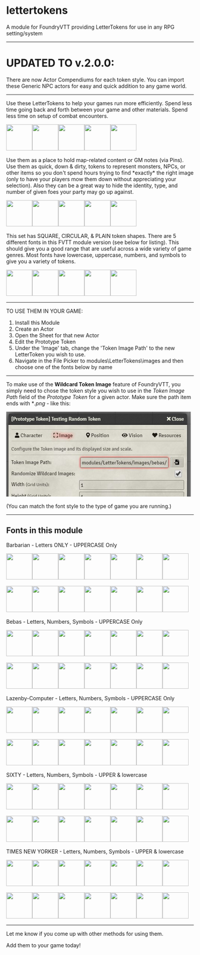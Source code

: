 # lettertokens
A module for FoundryVTT providing LetterTokens for use in any RPG setting/system

---
# UPDATED TO v.2.0.0: 
There are now Actor Compendiums for each token style. You can import these Generic NPC actors for easy and quick addition to any game world.

---

Use these LetterTokens to help your games run more efficiently. Spend less time going back and forth between your game and other materials. Spend less time on setup of combat encounters.

<img src="images\bebas\SQUARE\WHITE-ON-BLACK\UPPERCASE\bebas_280x280_wob_SQUARE_uppercase_A.png" height="70" width="70"><img src="images\sixty\SQUARE\WHITE-ON-BLUE\UPPERCASE\sixty_280x280_blue_SQUARE_uppercase_B.png" height="70" width="70"><img src="images\times-new-yorker\SQUARE\BLACK-ON-YELLOW\UPPERCASE\times-new-yorker_280x280_yellow_SQUARE_uppercase_C.png" height="70" width="70"><img src="images\lazenby-computer\SQUARE\WHITE-ON-RED\UPPERCASE\lazenby-computer_280x280_red_SQUARE_uppercase_D.png" height="70" width="70"><img src="images\barbarian\SQUARE\BLACK-ON-GREEN\UPPERCASE\barbarian_280x280_green_SQUARE_uppercase_E.png" height="70" width="70">

Use them as a place to hold map-related content or GM notes (via Pins). Use them as quick, down & dirty, tokens to represent monsters, NPCs, or other items so you don't spend hours trying to find \*exactly\* the right image (only to have your players mow them down without appreciating your selection). Also they can be a great way to hide the identity, type, and number of given foes your party may go up against.

<img src="images\lazenby-computer\CIRCLE\WHITE-ON-RED\NUMBERS\lazenby-computer_280x280_red_CIRCLE_number_0.png" height="70" width="70"><img src="images\bebas\CIRCLE\BLACK-ON-YELLOW\NUMBERS\bebas_280x280_yellow_CIRCLE_number_1.png" height="70" width="70"><img src="images\barbarian\CIRCLE\WHITE-ON-BLUE\UPPERCASE\barbarian_280x280_blue_CIRCLE_uppercase_X.png" height="70" width="70"><img src="images\times-new-yorker\CIRCLE\BLACK-ON-GREEN\NUMBERS\times-new-yorker_280x280_green_CIRCLE_number_2.png" height="70" width="70"><img src="images\sixty\CIRCLE\BLACK-ON-WHITE\NUMBERS\sixty_280x280_bow_CIRCLE_number_3.png" height="70" width="70">

This set has SQUARE, CIRCULAR, & PLAIN token shapes. There are 5 different fonts in this FVTT module version (see below for listing). This should give you a good range that are useful across a wide variety of game genres. Most fonts have lowercase, uppercase, numbers, and symbols to give you a variety of tokens.

<img src="images\barbarian\PLAIN\BLACK\UPPERCASE\barbarian_280x280_black_uppercase_Z.png" height="70" width="70"><img src="images\times-new-yorker\PLAIN\BLACK\lowercase\times-new-yorker_280x280_black_lowercase_y.png" height="70" width="70"><img src="images\lazenby-computer\PLAIN\WHITE\UPPERCASE\lazenby-computer_280x280_white_uppercase_X.png" height="70" width="70"><img src="images\bebas\PLAIN\BLACK\UPPERCASE\bebas_280x280_black_uppercase_W.png" height="70" width="70"><img src="images\sixty\PLAIN\WHITE\lowercase\sixty_280x280_white_lowercase_v.png" height="70" width="70">

---

TO USE THEM IN YOUR GAME:

1. Install this Module
2. Create an Actor
3. Open the Sheet for that new Actor
4. Edit the Prototype Token
5. Under the 'Image' tab, change the 'Token Image Path' to the new LetterToken you wish to use.
6. Navigate in the File Picker to modules\LetterTokens\images and then choose one of the fonts below by name

---
To make use of the **Wildcard Token Image** feature of FoundryVTT, you simply need to chose the token style you wish to use in the *Token Image Path* field of the *Prototype Token* for a given actor. Make sure the path item ends with **.png* - like this:

<img src="https://github.com/buttonpushertv/lettertokens/blob/media/README_images/wildcard_token_usage.jpg">

<!-- -->

(You can match the font style to the type of game you are running.)

---

## Fonts in this module

Barbarian - Letters ONLY - UPPERCASE Only

<img src="images\barbarian\PLAIN\BLACK\UPPERCASE\barbarian_280x280_black_uppercase_A.png" height="70" width="70"><img src="images\barbarian\CIRCLE\BLACK-ON-GREEN\UPPERCASE\barbarian_280x280_green_CIRCLE_uppercase_B.png" height="70" width="70"><img src="images\barbarian\CIRCLE\BLACK-ON-WHITE\UPPERCASE\barbarian_280x280_bow_CIRCLE_uppercase_C.png" height="70" width="70"><img src="images\barbarian\CIRCLE\BLACK-ON-YELLOW\UPPERCASE\barbarian_280x280_yellow_CIRCLE_uppercase_D.png" height="70" width="70"><img src="images\barbarian\CIRCLE\WHITE-ON-BLACK\UPPERCASE\barbarian_280x280_wob_CIRCLE_uppercase_E.png" height="70" width="70"><img src="images\barbarian\CIRCLE\WHITE-ON-BLUE\UPPERCASE\barbarian_280x280_blue_CIRCLE_uppercase_F.png" height="70" width="70"><img src="images\barbarian\CIRCLE\WHITE-ON-RED\UPPERCASE\barbarian_280x280_red_CIRCLE_uppercase_G.png" height="70" width="70">

<img src="images\barbarian\PLAIN\WHITE\UPPERCASE\barbarian_280x280_white_uppercase_T.png" height="70" width="70"><img src="images\barbarian\SQUARE\BLACK-ON-GREEN\UPPERCASE\barbarian_280x280_green_SQUARE_uppercase_U.png" height="70" width="70"><img src="images\barbarian\SQUARE\BLACK-ON-WHITE\UPPERCASE\barbarian_280x280_bow_SQUARE_uppercase_V.png" height="70" width="70"><img src="images\barbarian\SQUARE\BLACK-ON-YELLOW\UPPERCASE\barbarian_280x280_yellow_SQUARE_uppercase_W.png" height="70" width="70"><img src="images\barbarian\SQUARE\WHITE-ON-BLACK\UPPERCASE\barbarian_280x280_wob_SQUARE_uppercase_X.png" height="70" width="70"><img src="images\barbarian\SQUARE\WHITE-ON-BLUE\UPPERCASE\barbarian_280x280_blue_SQUARE_uppercase_Y.png" height="70" width="70"><img src="images\barbarian\SQUARE\WHITE-ON-RED\UPPERCASE\barbarian_280x280_red_SQUARE_uppercase_Z.png" height="70" width="70">

Bebas - Letters, Numbers, Symbols - UPPERCASE Only

<img src="images\bebas\PLAIN\BLACK\UPPERCASE\bebas_280x280_black_uppercase_A.png" height="70" width="70"><img src="images\bebas\CIRCLE\BLACK-ON-GREEN\UPPERCASE\bebas_280x280_green_CIRCLE_uppercase_B.png" height="70" width="70"><img src="images\bebas\CIRCLE\BLACK-ON-WHITE\UPPERCASE\bebas_280x280_bow_CIRCLE_uppercase_C.png" height="70" width="70"><img src="images\bebas\CIRCLE\BLACK-ON-YELLOW\UPPERCASE\bebas_280x280_yellow_CIRCLE_uppercase_D.png" height="70" width="70"><img src="images\bebas\CIRCLE\WHITE-ON-BLACK\NUMBERS\bebas_280x280_wob_CIRCLE_number_1.png" height="70" width="70"><img src="images\bebas\CIRCLE\WHITE-ON-BLUE\NUMBERS\bebas_280x280_blue_CIRCLE_number_2.png" height="70" width="70"><img src="images\bebas\CIRCLE\WHITE-ON-RED\NUMBERS\bebas_280x280_red_CIRCLE_number_3.png" height="70" width="70">

<img src="images\bebas\PLAIN\WHITE\UPPERCASE\bebas_280x280_white_uppercase_W.png" height="70" width="70"><img src="images\bebas\SQUARE\BLACK-ON-GREEN\UPPERCASE\bebas_280x280_green_SQUARE_uppercase_X.png" height="70" width="70"><img src="images\bebas\SQUARE\BLACK-ON-WHITE\UPPERCASE\bebas_280x280_bow_SQUARE_uppercase_Y.png" height="70" width="70"><img src="images\bebas\SQUARE\BLACK-ON-YELLOW\UPPERCASE\bebas_280x280_yellow_SQUARE_uppercase_Z.png" height="70" width="70"><img src="images\bebas\SQUARE\WHITE-ON-BLACK\SYMBOLS\bebas_280x280_wob_SQUARE_symbol_percent-sign.png" height="70" width="70"><img src="images\bebas\SQUARE\WHITE-ON-BLUE\SYMBOLS\bebas_280x280_blue_SQUARE_symbol_exclamation-mark.png" height="70" width="70"><img src="images\bebas\SQUARE\WHITE-ON-RED\SYMBOLS\bebas_280x280_red_SQUARE_symbol_plus-sign.png" height="70" width="70">

Lazenby-Computer - Letters, Numbers, Symbols - UPPERCASE Only

<img src="images\lazenby-computer\PLAIN\BLACK\UPPERCASE\lazenby-computer_280x280_black_uppercase_A.png" height="70" width="70"><img src="images\lazenby-computer\CIRCLE\BLACK-ON-GREEN\UPPERCASE\lazenby-computer_280x280_green_CIRCLE_uppercase_B.png" height="70" width="70"><img src="images\lazenby-computer\CIRCLE\BLACK-ON-WHITE\UPPERCASE\lazenby-computer_280x280_bow_CIRCLE_uppercase_C.png" height="70" width="70"><img src="images\lazenby-computer\CIRCLE\BLACK-ON-YELLOW\UPPERCASE\lazenby-computer_280x280_yellow_CIRCLE_uppercase_D.png" height="70" width="70"><img src="images\lazenby-computer\CIRCLE\WHITE-ON-BLACK\NUMBERS\lazenby-computer_280x280_wob_CIRCLE_number_1.png" height="70" width="70"><img src="images\lazenby-computer\CIRCLE\WHITE-ON-BLUE\NUMBERS\lazenby-computer_280x280_blue_CIRCLE_number_2.png" height="70" width="70"><img src="images\lazenby-computer\CIRCLE\WHITE-ON-RED\NUMBERS\lazenby-computer_280x280_red_CIRCLE_number_3.png" height="70" width="70">

<img src="images\lazenby-computer\PLAIN\WHITE\UPPERCASE\lazenby-computer_280x280_white_uppercase_W.png" height="70" width="70"><img src="images\lazenby-computer\SQUARE\BLACK-ON-GREEN\UPPERCASE\lazenby-computer_280x280_green_SQUARE_uppercase_X.png" height="70" width="70"><img src="images\lazenby-computer\SQUARE\BLACK-ON-WHITE\UPPERCASE\lazenby-computer_280x280_bow_SQUARE_uppercase_Y.png" height="70" width="70"><img src="images\lazenby-computer\SQUARE\BLACK-ON-YELLOW\UPPERCASE\lazenby-computer_280x280_yellow_SQUARE_uppercase_Z.png" height="70" width="70"><img src="images\lazenby-computer\SQUARE\WHITE-ON-BLACK\SYMBOLS\lazenby-computer_280x280_wob_SQUARE_symbol_percent-sign.png" height="70" width="70"><img src="images\lazenby-computer\SQUARE\WHITE-ON-BLUE\SYMBOLS\lazenby-computer_280x280_blue_SQUARE_symbol_exclamation-mark.png" height="70" width="70"><img src="images\lazenby-computer\SQUARE\WHITE-ON-RED\SYMBOLS\lazenby-computer_280x280_red_SQUARE_symbol_plus-sign.png" height="70" width="70">

SIXTY - Letters, Numbers, Symbols - UPPER & lowercase

<img src="images\sixty\PLAIN\BLACK\UPPERCASE\sixty_280x280_black_uppercase_A.png" height="70" width="70"><img src="images\sixty\CIRCLE\BLACK-ON-GREEN\UPPERCASE\sixty_280x280_green_CIRCLE_uppercase_B.png" height="70" width="70"><img src="images\sixty\CIRCLE\BLACK-ON-WHITE\UPPERCASE\sixty_280x280_bow_CIRCLE_uppercase_C.png" height="70" width="70"><img src="images\sixty\CIRCLE\BLACK-ON-YELLOW\UPPERCASE\sixty_280x280_yellow_CIRCLE_uppercase_D.png" height="70" width="70"><img src="images\sixty\CIRCLE\WHITE-ON-BLACK\NUMBERS\sixty_280x280_wob_CIRCLE_number_1.png" height="70" width="70"><img src="images\sixty\CIRCLE\WHITE-ON-BLUE\NUMBERS\sixty_280x280_blue_CIRCLE_number_2.png" height="70" width="70"><img src="images\sixty\CIRCLE\WHITE-ON-RED\NUMBERS\sixty_280x280_red_CIRCLE_number_3.png" height="70" width="70">

<img src="images\sixty\PLAIN\WHITE\lowercase\sixty_280x280_white_lowercase_x.png" height="70" width="70"><img src="images\sixty\SQUARE\BLACK-ON-GREEN\lowercase\sixty_280x280_green_SQUARE_lowercase_x.png" height="70" width="70"><img src="images\sixty\SQUARE\BLACK-ON-WHITE\lowercase\sixty_280x280_bow_SQUARE_lowercase_y.png" height="70" width="70"><img src="images\sixty\SQUARE\BLACK-ON-YELLOW\lowercase\sixty_280x280_yellow_SQUARE_lowercase_z.png" height="70" width="70"><img src="images\sixty\SQUARE\WHITE-ON-BLACK\SYMBOLS\sixty_280x280_wob_SQUARE_symbol_dollar-sign.png" height="70" width="70"><img src="images\sixty\SQUARE\WHITE-ON-BLUE\SYMBOLS\sixty_280x280_blue_SQUARE_symbol_exclamation-mark.png" height="70" width="70"><img src="images\sixty\SQUARE\WHITE-ON-RED\SYMBOLS\sixty_280x280_red_SQUARE_symbol_question.png" height="70" width="70">

TIMES NEW YORKER - Letters, Numbers, Symbols - UPPER & lowercase

<img src="images\times-new-yorker\PLAIN\BLACK\UPPERCASE\times-new-yorker_280x280_black_uppercase_A.png" height="70" width="70"><img src="images\times-new-yorker\CIRCLE\BLACK-ON-GREEN\UPPERCASE\times-new-yorker_280x280_green_CIRCLE_uppercase_B.png" height="70" width="70"><img src="images\times-new-yorker\CIRCLE\BLACK-ON-WHITE\UPPERCASE\times-new-yorker_280x280_bow_CIRCLE_uppercase_C.png" height="70" width="70"><img src="images\times-new-yorker\CIRCLE\BLACK-ON-YELLOW\UPPERCASE\times-new-yorker_280x280_yellow_CIRCLE_uppercase_D.png" height="70" width="70"><img src="images\times-new-yorker\CIRCLE\WHITE-ON-BLACK\NUMBERS\times-new-yorker_280x280_wob_CIRCLE_number_1.png" height="70" width="70"><img src="images\times-new-yorker\CIRCLE\WHITE-ON-BLUE\NUMBERS\times-new-yorker_280x280_blue_CIRCLE_number_2.png" height="70" width="70"><img src="images\times-new-yorker\CIRCLE\WHITE-ON-RED\NUMBERS\times-new-yorker_280x280_red_CIRCLE_number_3.png" height="70" width="70">

<img src="images\times-new-yorker\PLAIN\WHITE\lowercase\times-new-yorker_280x280_white_lowercase_w.png" height="70" width="70"><img src="images\times-new-yorker\SQUARE\BLACK-ON-GREEN\lowercase\times-new-yorker_280x280_green_SQUARE_lowercase_x.png" height="70" width="70"><img src="images\times-new-yorker\SQUARE\BLACK-ON-WHITE\lowercase\times-new-yorker_280x280_bow_SQUARE_lowercase_y.png" height="70" width="70"><img src="images\times-new-yorker\SQUARE\BLACK-ON-YELLOW\lowercase\times-new-yorker_280x280_yellow_SQUARE_lowercase_z.png" height="70" width="70"><img src="images\times-new-yorker\SQUARE\WHITE-ON-BLACK\SYMBOLS\times-new-yorker_280x280_wob_SQUARE_symbol_percent-sign.png" height="70" width="70"><img src="images\times-new-yorker\SQUARE\WHITE-ON-BLUE\SYMBOLS\times-new-yorker_280x280_blue_SQUARE_symbol_exclamation-mark.png" height="70" width="70"><img src="images\times-new-yorker\SQUARE\WHITE-ON-RED\SYMBOLS\times-new-yorker_280x280_red_SQUARE_symbol_plus-sign.png" height="70" width="70">

---

Let me know if you come up with other methods for using them.



Add them to your game today!


